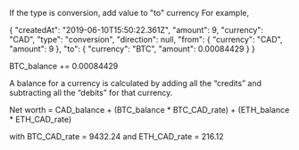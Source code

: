 If the type is conversion, add value to "to" currency
For example,

{
    "createdAt": "2019-06-10T15:50:22.361Z",
    "amount": 9,
    "currency": "CAD",
    "type": "conversion",
    "direction": null,
    "from": {
        "currency": "CAD",
        "amount": 9
    },
    "to": {
        "currency": "BTC",
        "amount": 0.00084429
    }
}

BTC_balance += 0.00084429


A balance for a currency is calculated by adding all the “credits” and subtracting all the “debits” for that currency.

Net worth = CAD_balance + (BTC_balance * BTC_CAD_rate) + (ETH_balance * ETH_CAD_rate)

with BTC_CAD_rate = 9432.24 and ETH_CAD_rate = 216.12
